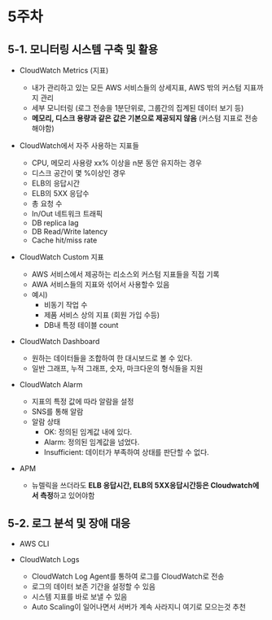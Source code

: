 # 5주차

## 5-1. 모니터링 시스템 구축 및 활용

* CloudWatch Metrics (지표)
  * 내가 관리하고 있는 모든 AWS 서비스들의 상세지표, AWS 밖의 커스텀 지표까지 관리
  * 세부 모니터링 (로그 전송을 1분단위로, 그룹간의 집계된 데이터 보기 등)
  * **메모리, 디스크 용량과 같은 값은 기본으로 제공되지 않음** (커스텀 지표로 전송해야함)
* CloudWatch에서 자주 사용하는 지표들
  * CPU, 메모리 사용량 xx% 이상을 n분 동안 유지하는 경우
  * 디스크 공간이 몇 %이상인 경우
  * ELB의 응답시간
  * ELB의 5XX 응답수
  * 총 요청 수
  * In/Out 네트워크 트래픽
  * DB replica lag
  * DB Read/Write latency
  * Cache hit/miss rate

* CloudWatch Custom 지표
  * AWS 서비스에서 제공하는 리소스외 커스텀 지표들을 직접 기록
  * AWA 서비스들의 지표와 섞어서 사용할수 있음
  * 예시)
      * 비동기 작업 수
      * 제품 서비스 상의 지표 (회원 가입 수등)
      * DB내 특정 테이블 count

* CloudWatch Dashboard
  * 원하는 데이터들을 조합하여 한 대시보드로 볼 수 있다.
  * 일반 그래프, 누적 그래프, 숫자, 마크다운의 형식들을 지원

* CloudWatch Alarm
  * 지표의 특정 값에 따라 알람을 설정
  * SNS를 통해 알람
  * 알람 상태
      * OK: 정의된 임계값 내에 있다.
      * Alarm: 정의된 임계값을 넘었다.
      * Insufficient: 데이터가 부족하여 상태를 판단할 수 없다.

* APM
  * 뉴렐릭을 쓰더라도 **ELB 응답시간, ELB의 5XX응답시간등은 Cloudwatch에서 측정**하고 있어야함


## 5-2. 로그 분석 및 장애 대응

* AWS CLI

* CloudWatch Logs
  * CloudWatch Log Agent를 통하여 로그를 CloudWatch로 전송
  * 로그의 데이터 보존 기간을 설정할 수 있음
  * 시스템 지표를 바로 보낼 수 있음
  * Auto Scaling이 일어나면서 서버가 계속 사라지니 여기로 모으는것 추천
